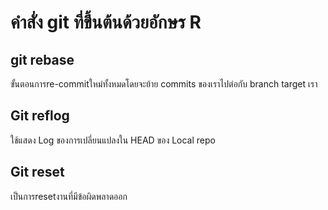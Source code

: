 # คำสั่ง git ที่ขึ้นต้นด้วยอักษร R

## git rebase
ขั้นตอนการre-commitใหม่ทั้งหมดโดยจะย้าย commits ของเราไปต่อกับ branch target เรา

## Git reflog
ใช้แสดง Log ของการเปลี่ยนแปลงใน HEAD ของ Local repo

## Git reset
เป็นการresetงานที่มีข้อผิดพลาดออก

